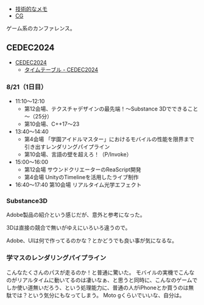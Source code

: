 - [技術的なメモ](%E6%8A%80%E8%A1%93%E7%9A%84%E3%81%AA%E3%83%A1%E3%83%A2)
- [CG](CG)

ゲーム系のカンファレンス。

## CEDEC2024

- [CEDEC2024](https://cedec.cesa.or.jp/2024/)
  - [タイムテーブル - CEDEC2024](https://cedec.cesa.or.jp/2024/timetable/)

### 8/21（1日目）

- 11:10〜12:10
  - 第12会場、テクスチャデザインの最先端！～Substance 3Dでできること～（25分）
  - 第10会場、C++17〜23
- 13:40〜14:40
  - 第4会場 「学園アイドルマスター」におけるモバイルの性能を限界まで引き出すレンダリングパイプライン
  - 第10会場、言語の壁を超えろ！（P/Invoke）
- 15:00〜16:00
  - 第12会場 サウンドクリエーターのReaScript開発 
  - 第4会場 UnityのTimelineを活用したライブ制作
- 16:40〜17:40 第10会場 リアルタイム光学エフェクト


### Substance3D

Adobe製品の紹介という感じだが、意外と参考になった。

3Dは直接の競合で無いがゆえにいろいろ違うので。

Adobe、UIは何で作ってるのかな？とかどうでも良い事が気になるな。

### 学マスのレンダリングパイプライン

こんなたくさんのパスが走るのか！と普通に驚いた。
モバイルの実機でこんなのがリアルタイムに動いてるのは凄いなぁ、と思うと同時に、こんなのゲームでしか使い道無いだろう、という処理能力に、普通の人がiPhoneとか買うのは無駄では？という気分にもなってしまう。
Moto gくらいでいいな、自分は。
